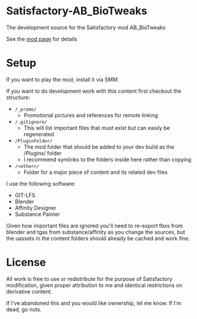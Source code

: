# Satisfactory-AB_BioTweaks
The development source for the Satisfactory mod AB_BioTweaks

See the [mod page](https://ficsit.app/mod/AB_BioTweaks) for details

# Setup
If you want to play the mod, install it via SMM.

If you want to do development work with this content first checkout the structure:
* `/_promo/`
  * Promotional pictures and references for remote linking
* `/.gitignore/`
  * This will list important files that must exist but can easily be regenerated
* `/PluginFolder/`
  * The mod folder that should be added to your dev build as the /Plugins/<modref> folder
  * I recommend symlinks to the folders inside here rather than copying
* `/<other>/`
  * Folder for a major piece of content and its related dev files

I use the following software:

* GIT-LFS
* Blender
* Affinity Designer
* Substance Painter

Given how important files are ignored you'll need to re-export fbxs from blender and tgas from substance/affinity as you change the sources, but the uassets in the content folders should already be cached and work fine.

# License
All work is free to use or redistribute for the purpose of Satisfactory modification, given proper attribution to me and identical restrictions on derivative content.

If I've abandoned this and you would like ownership, let me know. If I'm dead, go nuts.

